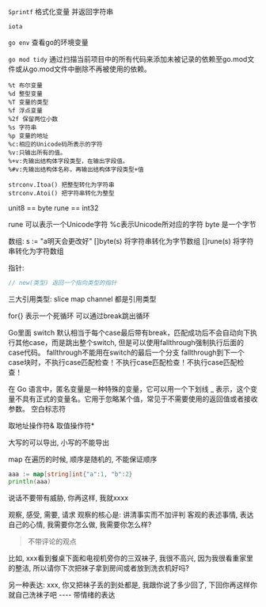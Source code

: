 `Sprintf` 格式化变量 并返回字符串

`iota`

`go env` 查看go的环境变量

`go mod tidy` 通过扫描当前项目中的所有代码来添加未被记录的依赖至go.mod文件或从go.mod文件中删除不再被使用的依赖。

```cgo
%t 布尔变量
%d 整型变量
%T 变量的类型
%f 浮点变量
%2f 保留两位小数
%s 字符串
%p 变量的地址
%c:相应的Unicode码所表示的字符
%v:只输出所有的值。
%+v:先输出结构体字段类型，在输出字段值。
%#v:先输出结构体名称，再输出结构体字段类型+值
```

```cgo
strconv.Itoa() 把整型转化为字符串
strconv.Atoi() 把字符串转化为整型
```

unit8 == byte
rune == int32

rune 可以表示一个Unicode字符   %c表示Unicode所对应的字符
byte 是一个字节

数组:
s := "a明天会更改好"
[]byte(s)  将字符串转化为字节数组
[]rune(s)  将字符串转化为字符数组


指针: 
```go
// new(类型) 返回一个指向类型的指针
```

三大引用类型: slice map channel 都是引用类型

for{} 表示一个死循环 可以通过break跳出循环



Go里面 switch 默认相当于每个case最后带有break，匹配成功后不会自动向下执行其他case，而是跳出整个switch, 但是可以使用fallthrough强制执行后面的case代码。
fallthrough不能用在switch的最后一个分支
fallthrough到下一个case块时，不执行case匹配检查！不执行case匹配检查！不执行case匹配检查！


在 Go 语言中，匿名变量是一种特殊的变量，它可以用一个下划线 _ 表示，这个变量不具有正式的变量名。它用于忽略某个值，常见于不需要使用的返回值或者接收参数。    空白标志符

取地址操作符&
取值操作符*

大写的可以导出, 小写的不能导出

map 在遍历的时候, 顺序是随机的, 不能保证顺序
```go
aaa := map[string]int{"a":1, "b":2}
println(aaa)
```



说话不要带有威胁, 你再这样, 我就xxxx

观察, 感受, 需要, 请求
观察的核心是: 讲清事实而不加评判
客观的表述事情, 表达自己的心情, 我需要你怎么做, 我需要你怎么样?

> 不带评论的观点

比如, xxx看到餐桌下面和电视机旁你的三双袜子, 我很不高兴, 因为我很看重家里的整洁, 所以请你下次把袜子拿到房间或者放到洗衣机好吗?

另一种表达: xxx, 你又把袜子丢的到处都是, 我跟你说了多少回了, 下回你再这样你就自己洗袜子吧 ---- 带情绪的表达





